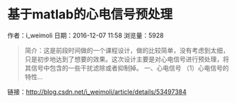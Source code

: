 # 基于matlab的心电信号预处理
作者：i_weimoli
日期：2016-12-07 11:58
浏览量：5928
> 简介：这是前段时间做的一个课程设计，做的比较简单，没有考虑到太细，只是初步地达到了想要的效果。这次设计主要是对心电信号进行预处理，将其信号中包含的一些干扰滤除或者抑制掉。
一、心电信号
（1）心电信号的特性...

 链接：http://blog.csdn.net/i_weimoli/article/details/53497384
